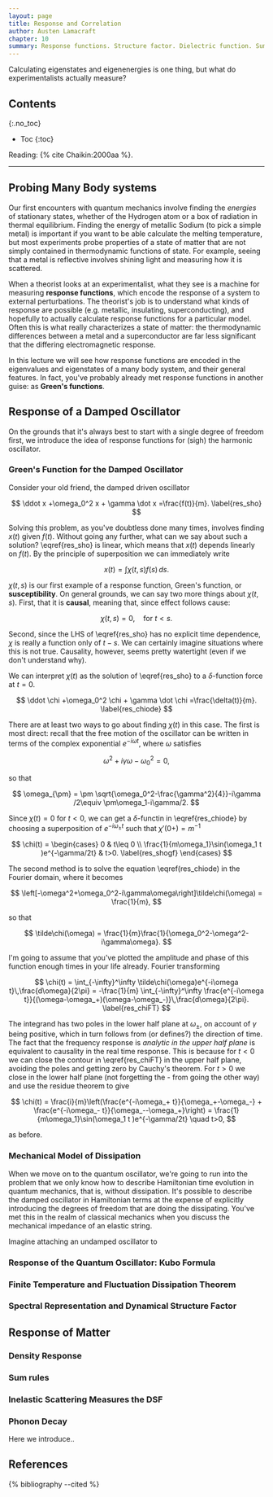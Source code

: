 ```yaml
---
layout: page
title: Response and Correlation
author: Austen Lamacraft
chapter: 10
summary: Response functions. Structure factor. Dielectric function. Sum rules.
---
```


<p class="message">
Calculating eigenstates and eigenenergies is one thing, but what do experimentalists actually measure?
</p>


## Contents
{:.no_toc}

* Toc
{:toc}

Reading: {% cite Chaikin:2000aa %}.

---

## Probing Many Body systems

Our first encounters with quantum mechanics involve finding the _energies_ of stationary states, whether of the Hydrogen atom or a box of radiation in thermal equilibrium. Finding the energy of metallic Sodium (to pick a simple metal) is important if you want to be able calculate the melting temperature, but most experiments probe properties of a state of matter that are not simply contained in thermodynamic functions of state. For example, seeing that a metal is reflective involves shining light and measuring how it is scattered.

When a theorist looks at an experimentalist, what they see is a machine for measuring __response functions__, which encode the response of a system to external perturbations. The theorist's job is to understand what kinds of response are possible (e.g. metallic, insulating, superconducting), and hopefully to actually calculate response functions for a particular model. Often this is what really characterizes a state of matter: the thermodynamic differences between a metal and a superconductor are far less significant that the differing electromagnetic response.

In this lecture we will see how response functions are encoded in the eigenvalues and eigenstates of a many body system, and their general features. In fact, you've probably already met response functions in another guise: as __Green's functions__.

## Response of a Damped Oscillator

On the grounds that it's always best to start with a single degree of freedom first, we introduce the idea of response functions for (sigh) the harmonic oscillator.

### Green's Function for the Damped Oscillator

Consider your old friend, the damped driven oscillator

$$
\ddot x +\omega_0^2 x + \gamma \dot x =\frac{f(t)}{m}.
\label{res_sho}
$$

Solving this problem, as you've doubtless done many times, involves finding $x(t)$ given $f(t)$. Without going any further, what can we say about such a solution? \eqref{res_sho} is linear, which means that $x(t)$ depends linearly on $f(t)$. By the principle of superposition we can immediately write

$$
x(t) = \int \chi(t,s) f(s)\,ds.
$$

$\chi(t,s)$ is our first example of a response function, Green's function, or __susceptibility__. On general grounds, we can say two more things about $\chi(t,s)$. First, that it is __causal__, meaning that, since effect follows cause:

$$
\chi(t,s)=0,\quad \text{for }t<s.
$$

Second, since the LHS of \eqref{res_sho} has no explicit time dependence, $\chi$ is really a function only of $t-s$. We can certainly imagine situations where this is not true. Causality, however, seems pretty watertight (even if we don't understand why).

We can interpret $\chi(t)$ as the solution of \eqref{res_sho} to a $\delta$-function force at $t=0$.

$$
\ddot \chi +\omega_0^2 \chi + \gamma \dot \chi =\frac{\delta(t)}{m}.
\label{res_chiode}
$$

There are at least two ways to go about finding $\chi(t)$ in this case. The first is most direct: recall that the free motion of the oscillator can be written in terms of the complex exponential $e^{-i\omega t}$, where $\omega$ satisfies

$$
\omega^2+i\gamma\omega - \omega_0^2 =0,
$$

so that

$$
\omega_{\pm} = \pm \sqrt{\omega_0^2-\frac{\gamma^2}{4}}-i\gamma /2\equiv \pm\omega_1-i\gamma/2.
$$

Since $\chi(t)=0$ for $t<0$, we can get a $\delta$-functin in \eqref{res_chiode} by choosing a superposition of $e^{-i\omega_\pm t}$ such that $\chi'(0+)=m^{-1}$

$$
\chi(t) = \begin{cases}
0 & t\leq 0 \\
\frac{1}{m\omega_1}\sin(\omega_1 t )e^{-\gamma/2t} & t>0.
\label{res_shogf}
\end{cases}
$$

The second method is to solve the equation \eqref(res_chiode) in the Fourier domain, where it becomes

$$
\left[-\omega^2+\omega_0^2-i\gamma\omega\right]\tilde\chi(\omega) = \frac{1}{m},
$$

so that

$$
\tilde\chi(\omega) = \frac{1}{m}\frac{1}{\omega_0^2-\omega^2-i\gamma\omega}.
$$

I'm going to assume that you've plotted the amplitude and phase of this function enough times in your life already. Fourier transforming

$$
\chi(t) = \int_{-\infty}^\infty \tilde\chi(\omega)e^{-i\omega t}\,\frac{d\omega}{2\pi} = -\frac{1}{m} \int_{-\infty}^\infty \frac{e^{-i\omega t}}{(\omega-\omega_+)(\omega-\omega_-)}\,\frac{d\omega}{2\pi}.
\label{res_chiFT}
$$

The integrand has two poles in the lower half plane at $\omega_\pm$, on account of $\gamma$ being positive, which in turn follows from (or defines?) the direction of time. The fact that the frequency response is _analytic in the upper half plane_ is equivalent to causality in the real time response. This is because for $t<0$ we can close the contour in \eqref{res_chiFT} in the upper half plane, avoiding the poles and getting zero by Cauchy's theorem. For $t>0$ we close in the lower half plane (not forgetting the - from going the other way) and use the residue theorem to give

$$
\chi(t) = \frac{i}{m}\left(\frac{e^{-i\omega_+ t}}{\omega_+-\omega_-} + \frac{e^{-i\omega_- t}}{\omega_--\omega_+}\right) = \frac{1}{m\omega_1}\sin(\omega_1 t )e^{-\gamma/2t} \quad  t>0,
$$

as before.

### Mechanical Model of Dissipation

When we move on to the quantum oscillator, we're going to run into the problem that we only know how to describe Hamiltonian time evolution in quantum mechanics, that is, without dissipation. It's possible to describe the damped oscillator in Hamiltonian terms at the expense of explicitly introducing the degrees of freedom that are doing the dissipating. You've met this in the realm of classical mechanics when you discuss the mechanical impedance of an elastic string.

Imagine attaching an undamped oscillator to 

### Response of the Quantum Oscillator: Kubo Formula

### Finite Temperature and Fluctuation Dissipation Theorem

### Spectral Representation and Dynamical Structure Factor

## Response of Matter

### Density Response

### Sum rules

### Inelastic Scattering Measures the DSF

### Phonon Decay

Here we introduce..


References
----------

{% bibliography --cited %}
